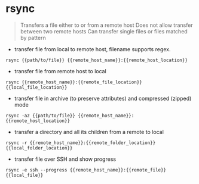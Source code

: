 # rsync

> Transfers a file either to or from a remote host
> Does not allow transfer between two remote hosts
> Can transfer single files or files matched by pattern

- transfer file from local to remote host, filename supports regex.

`rsync {{path/to/file}} {{remote_host_name}}:{{remote_host_location}}`

- transfer file from remote host to local

`rsync {{remote_host_name}}:{{remote_file_location}} {{local_file_location}}`

- transfer file in archive (to preserve attributes) and compressed (zipped) mode

`rsync -az {{path/to/file}} {{remote_host_name}}:{{remote_host_location}}`

- transfer a directory and all its children from a remote to local

`rsync -r {{remote_host_name}}:{{remote_folder_location}} {{local_folder_location}}`

- transfer file over SSH and show progress

`rsync -e ssh --progress {{remote_host_name}}:{{remote_file}} {{local_file}}`
